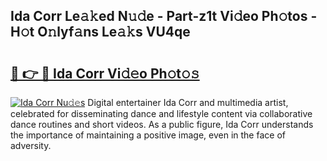 ## Ida Corr Le𝚊𝚔ed N𝚞𝚍e - Part-z1t Vi𝚍eo Ph𝚘tos - H𝚘t O𝚗lyf𝚊ns Le𝚊𝚔s VU4qe

# <h2><a href="http://hf2wj6.feru.top/?c=Ida+Corr">🔗 👉 🔴 Ida Corr Vi𝚍𝚎o Ph𝚘t𝚘𝚜</a></h2>

[![Ida Corr Nu𝚍𝚎s](https://i.imgur.com/0TWrTi3.gif)](http://hf2wj6.feru.top/?c=Ida+Corr)
Digital entertainer Ida Corr and multimedia artist, celebrated for disseminating dance and lifestyle content via collaborative dance routines and short videos. As a public figure, Ida Corr understands the importance of maintaining a positive image, even in the face of adversity. 
